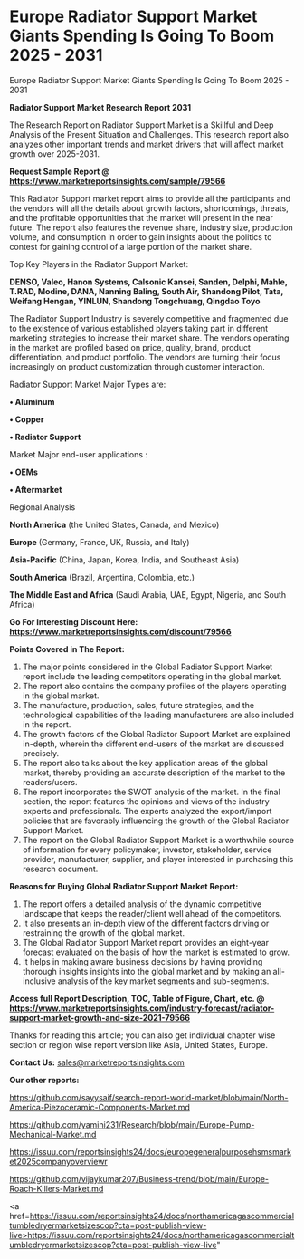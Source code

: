 # Europe Radiator Support Market Giants Spending Is Going To Boom 2025 - 2031
Europe Radiator Support Market Giants Spending Is Going To Boom 2025 - 2031

<strong>Radiator Support Market Research Report 2031</strong>

The Research Report on Radiator Support Market is a Skillful and Deep Analysis of the Present Situation and Challenges. This research report also analyzes other important trends and market drivers that will affect market growth over 2025-2031.

<strong>Request Sample Report @ <a href=https://www.marketreportsinsights.com/sample/79566>https://www.marketreportsinsights.com/sample/79566</a></strong>

This Radiator Support market report aims to provide all the participants and the vendors will all the details about growth factors, shortcomings, threats, and the profitable opportunities that the market will present in the near future. The report also features the revenue share, industry size, production volume, and consumption in order to gain insights about the politics to contest for gaining control of a large portion of the market share.

Top Key Players in the Radiator Support Market:

<strong>DENSO, Valeo, Hanon Systems, Calsonic Kansei, Sanden, Delphi, Mahle, T.RAD, Modine, DANA, Nanning Baling, South Air, Shandong Pilot, Tata, Weifang Hengan, YINLUN, Shandong Tongchuang, Qingdao Toyo</strong>

The Radiator Support Industry is severely competitive and fragmented due to the existence of various established players taking part in different marketing strategies to increase their market share. The vendors operating in the market are profiled based on price, quality, brand, product differentiation, and product portfolio. The vendors are turning their focus increasingly on product customization through customer interaction.

Radiator Support Market Major Types are:

<strong>• Aluminum

• Copper

• Radiator Support</strong>

Market Major end-user applications :

<strong>• OEMs

• Aftermarket</strong>

Regional Analysis

</u><strong><b>North America</b></strong> (the United States, Canada, and Mexico)

<strong><b>Europe </b></strong>(Germany, France, UK, Russia, and Italy)

<strong><b>Asia-Pacific</b></strong> (China, Japan, Korea, India, and Southeast Asia)

<strong><b>South America</b></strong> (Brazil, Argentina, Colombia, etc.)

<strong><b>The Middle East and Africa</b></strong> (Saudi Arabia, UAE, Egypt, Nigeria, and South Africa)

<strong>Go For Interesting Discount Here: <a href=https://www.marketreportsinsights.com/discount/79566>https://www.marketreportsinsights.com/discount/79566</a></strong>

<strong>Points Covered in The Report:</strong>
<ol>
  <li>The major points considered in the Global Radiator Support Market report include the leading competitors operating in the global market.</li>
  <li>The report also contains the company profiles of the players operating in the global market.</li>
  <li>The manufacture, production, sales, future strategies, and the technological capabilities of the leading manufacturers are also included in the report.</li>
  <li>The growth factors of the Global Radiator Support Market are explained in-depth, wherein the different end-users of the market are discussed precisely.</li>
  <li>The report also talks about the key application areas of the global market, thereby providing an accurate description of the market to the readers/users.</li>
  <li>The report incorporates the SWOT analysis of the market. In the final section, the report features the opinions and views of the industry experts and professionals. The experts analyzed the export/import policies that are favorably influencing the growth of the Global Radiator Support Market.</li>
  <li>The report on the Global Radiator Support Market is a worthwhile source of information for every policymaker, investor, stakeholder, service provider, manufacturer, supplier, and player interested in purchasing this research document.</li>
</ol>
<strong>Reasons for Buying Global Radiator Support Market Report:</strong>

<ol>
  <li>The report offers a detailed analysis of the dynamic competitive landscape that keeps the reader/client well ahead of the competitors.</li>
  <li>It also presents an in-depth view of the different factors driving or restraining the growth of the global market.</li>
  <li>The Global Radiator Support Market report provides an eight-year forecast evaluated on the basis of how the market is estimated to grow.</li>
  <li>It helps in making aware business decisions by having providing thorough insights insights into the global market and by making an all-inclusive analysis of the key market segments and sub-segments.</li>
</ol>
<strong>Access full Report Description, TOC, Table of Figure, Chart, etc. @ <a href=https://www.marketreportsinsights.com/industry-forecast/radiator-support-market-growth-and-size-2021-79566>https://www.marketreportsinsights.com/industry-forecast/radiator-support-market-growth-and-size-2021-79566</a></strong>


Thanks for reading this article; you can also get individual chapter wise section or region wise report version like Asia, United States, Europe.

<strong>Contact Us:</strong>
sales@marketreportsinsights.com

<strong>Our other reports:</strong>

<a href=https://github.com/sayysaif/search-report-world-market/blob/main/North-America-Piezoceramic-Components-Market.md>https://github.com/sayysaif/search-report-world-market/blob/main/North-America-Piezoceramic-Components-Market.md</a>

<a href=https://github.com/yamini231/Research/blob/main/Europe-Pump-Mechanical-Market.md>https://github.com/yamini231/Research/blob/main/Europe-Pump-Mechanical-Market.md</a>

<a href=https://issuu.com/reportsinsights24/docs/europegeneralpurposehsmsmarket2025companyoverviewr>https://issuu.com/reportsinsights24/docs/europegeneralpurposehsmsmarket2025companyoverviewr</a>

<a href=https://github.com/vijaykumar207/Business-trend/blob/main/Europe-Roach-Killers-Market.md>https://github.com/vijaykumar207/Business-trend/blob/main/Europe-Roach-Killers-Market.md</a>

<a href=https://issuu.com/reportsinsights24/docs/northamericagascommercialtumbledryermarketsizescop?cta=post-publish-view-live>https://issuu.com/reportsinsights24/docs/northamericagascommercialtumbledryermarketsizescop?cta=post-publish-view-live</a>"
